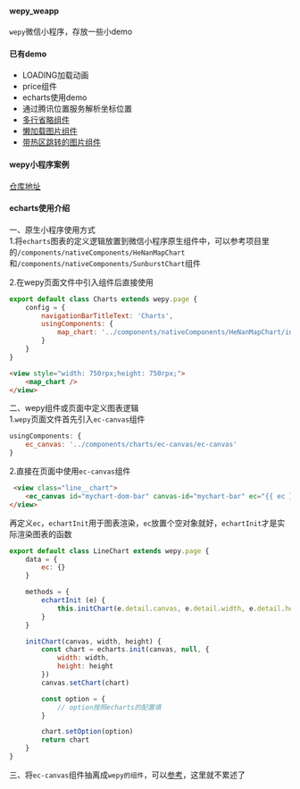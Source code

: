 #### wepy_weapp
`wepy`微信小程序，存放一些小demo

#### 已有demo
 - LOADING加载动画
 - price组件
 - echarts使用demo
 - 通过腾讯位置服务解析坐标位置
 - [多行省略组件](./src/components/nativeComponents/EllipsisText/README.md)
 - [懒加载图片组件](./src/components/nativeComponents/LazyLoadImage/README.md)
 - [带热区跳转的图片组件](./src/components/nativeComponents/HotAreaImage/README.md)

#### wepy小程序案例
[仓库地址](https://github.com/shenyiling/weapp_github)

#### echarts使用介绍
一、原生小程序使用方式  
1.将`echarts`图表的定义逻辑放置到微信小程序原生组件中，可以参考项目里的`/components/nativeComponents/HeNanMapChart`和`/components/nativeComponents/SunburstChart`组件 

2.在wepy页面文件中引入组件后直接使用
```Javascript
export default class Charts extends wepy.page {
    config = {
        navigationBarTitleText: 'Charts',
        usingComponents: {
            map_chart: '../components/nativeComponents/HeNanMapChart/index'
        }
    }
}
```

```Html
<view style="width: 750rpx;height: 750rpx;">
    <map_chart />
</view>
```

二、wepy组件或页面中定义图表逻辑  
1.`wepy`页面文件首先引入`ec-canvas`组件 
```Javascript
usingComponents: {
    ec_canvas: '../components/charts/ec-canvas/ec-canvas'
}
```

2.直接在页面中使用`ec-canvas`组件
```Html
 <view class="line__chart">
    <ec_canvas id="mychart-dom-bar" canvas-id="mychart-bar" ec="{{ ec }}" bind:init="echartInit"></ec_canvas>
</view>
```
再定义`ec`，`echartInit`用于图表渲染，`ec`放置个空对象就好，`echartInit`才是实际渲染图表的函数
```Javascript
export default class LineChart extends wepy.page {
    data = {
        ec: {}
    }

    methods = {
        echartInit (e) {
            this.initChart(e.detail.canvas, e.detail.width, e.detail.height)
        }
    }

    initChart(canvas, width, height) {
        const chart = echarts.init(canvas, null, {
            width: width,
            height: height
        })
        canvas.setChart(chart)

        const option = {
            // option按照echarts的配置填
        }

        chart.setOption(option)
        return chart
    }
}
```

三、将`ec-canvas`组件抽离成`wepy的组件`，可以[参考](https://github.com/ecomfe/echarts-for-weixin/issues/7#issuecomment-371692664)，这里就不累述了